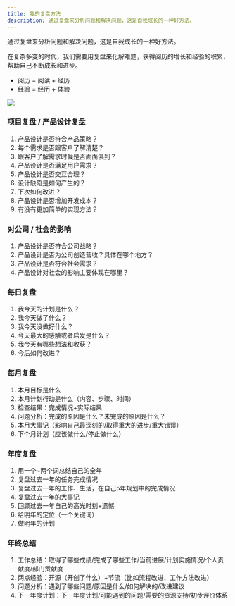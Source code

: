 ```yaml
---
title: 我的复盘方法
description: 通过复盘来分析问题和解决问题，这是自我成长的一种好方法。
---
```


通过复盘来分析问题和解决问题，这是自我成长的一种好方法。

在复杂多变的时代，我们需要用复盘来化解难题，获得阅历的增长和经验的积累，帮助自己不断成长和进步。

- 阅历 = 阅读 + 经历
- 经验 = 经历 + 体验

![](https://cdn.nlark.com/yuque/0/2023/jpeg/8385088/1683299453969-377f2973-0b59-4638-a444-0694b319df2d.jpeg)

### 项目复盘 / 产品设计复盘
1. 产品设计是否符合产品策略？
2. 每个需求是否跟客户了解清楚？
3. 跟客户了解需求时候是否面面俱到？
4. 产品设计是否满足用户需求？
5. 产品设计是否交互合理？
6. 设计缺陷是如何产生的？
7. 下次如何改进？
8. 产品设计是否增加开发成本？
9. 有没有更加简单的实现方法？

### 对公司 / 社会的影响
1. 产品设计是否符合公司战略？
2. 产品设计是否为公司创造营收？具体在哪个地方？
3. 产品设计是否符合社会需求？
4. 产品设计对社会的影响主要体现在哪里？

### 每日复盘
1. 我今天的计划是什么？
2. 我今天做了什么？
3. 我今天没做好什么？
4. 今天最大的感触或者启发是什么？
5. 我今天有哪些想法和收获？
6. 今后如何改进？

### 每月复盘
1. 本月目标是什么
2. 本月计划行动是什么（内容、步骤、时间）
3. 检查结果：完成情况+实际结果
4. 问题分析：完成的原因是什么？未完成的原因是什么？
5. 本月大事记（影响自己最深刻的/取得重大的进步/重大错误）
6. 下个月计划（应该做什么/停止做什么）

### 年度复盘
1. 用一个~两个词总结自己的全年
2. 复盘过去一年的任务完成情况
3. 复盘过去一年的工作、生活，在自己5年规划中的完成情况
4. 复盘过去一年的大事记
5. 回顾过去一年自己的高光时刻+遗憾
6. 给明年的定位（一个关键词）
7. 做明年的计划

### 年终总结
1. 工作总结：取得了哪些成绩/完成了哪些工作/当前进展/计划实施情况/个人贡献度/部门贡献度
2. 两点经验：开源（开创了什么）+节流（比如流程改进、工作方法改进）
3. 问题分析：遇到了哪些问题/原因是什么/如何解决的/改进建议
4. 下一年度计划：下一年度计划/可能遇到的问题/需要的资源支持/初步评价体系